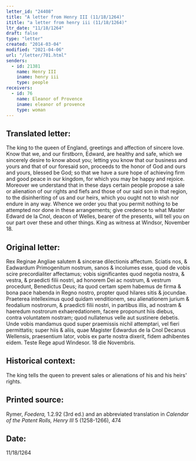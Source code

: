 ```yaml
---
letter_id: "24408"
title: "A letter from Henry III (11/18/1264)"
ititle: "a letter from henry iii (11/18/1264)"
ltr_date: "11/18/1264"
draft: false
type: "letter"
created: "2014-03-04"
modified: "2021-04-06"
url: "/letter/701.html"
senders:
  - id: 21381
    name: Henry III
    iname: henry iii
    type: people
receivers:
  - id: 76
    name: Eleanor of Provence
    iname: eleanor of provence
    type: woman
---
```

<h2> Translated letter:</h2>The king to the queen of England, greetings and affection of sincere love.
Know that we, and our firstborn, Edward, are healthy and safe, which we sincerely desire to know about you; letting you know that our business and yours and that of our foresaid son, proceeds to the honor of God and ours and yours, blessed be God; so that we have a sure hope of achieving firm and good peace in our kingdom, for which you may be happy and rejoice.
Moreover we understand that in these days certain people propose a sale or alienation of our rights and fiefs and those of our said son in that region, to the disinheriting of us and our heirs, which you ought not to wish nor endure in any way.
Whence we order you that you permit nothing to be attempted nor done in these arrangements; give credence to what Master Edward de la Cnol, deacon of Welles, bearer of the presents, will tell you on our part over these and other things.
King as witness at Windsor, November 18.
<h2 class="mt-4"> Original letter:</h2>Rex Reginae Angliae salutem & sincerae dilectionis affectum.
Sciatis nos, & Eadwardum Primogenitum nostrum, sanos & incolumes esse, quod de vobis scire precordialiter affectamus; vobis significantes quod negotia nostra, & vestra, & praedicti filii nostri, ad honorem Dei ac nostrum, & vestrum procedunt, Benedictus Deus; ita quod certam spem habemus de firma & bona pace habenda in Regno nostro, propter quod hilares sitis & jocundae.
Praeterea intelleximus quod quidam venditionem, seu alienationem jurium & feodalium nostrorum, & praedicti filii nostri, in partibus illis, ad nostram & haeredum nostrorum exhaeredationem, facere proponunt hiis diebus, contra voluntatem nostram; quod nullatenus velle aut sustinere debetis.
Unde vobis mandamus quod super praemissis nichil attemptari, vel fieri permittatis; super hiis & aliis, quae Magister Edwardus de la Cnol Decanus Wellensis, praesentium lator, vobis ex parte nostra dixerit, fidem adhibentes eidem.
Teste Rege apud Windesor. 18 die Novembris.
<h2 class="mt-4"> Historical context:</h2>The king tells the queen to prevent sales or alienations of his and his heirs' rights.
<h2 class="mt-4"> Printed source:</h2><p>Rymer, <em>Foedera,</em> 1.2.92 (3rd ed.) and an abbreviated translation in <em>Calendar of the Patent Rolls, Henry III</em> 5 (1258-1266), 474</p><h2 class="mt-4"> Date:</h2>11/18/1264